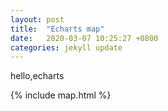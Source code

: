 ```yaml
---
layout: post
title:  "Echarts map"
date:   2020-03-07 10:25:27 +0800
categories: jekyll update
---
```


hello,echarts


{% include map.html %}